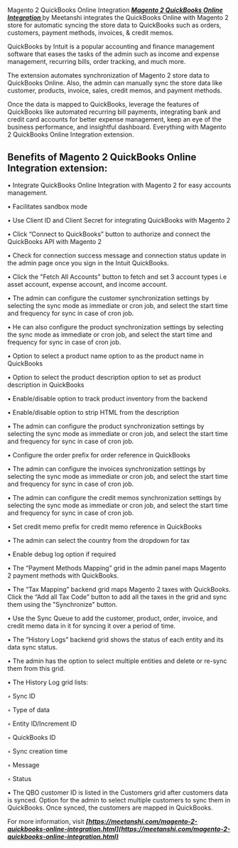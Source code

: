 # 
Magento 2 QuickBooks Online Integration
***[Magento 2 QuickBooks Online Integration ](https://meetanshi.com/magento-2-sql-report-builder.html)*** by Meetanshi integrates the QuickBooks Online with Magento 2 store for automatic syncing the store data to QuickBooks such as orders, customers, payment methods, invoices, & credit memos.

QuickBooks by Intuit is a popular accounting and finance management software that eases the tasks of the admin such as income and expense management, recurring bills, order tracking, and much more.

The extension automates synchronization of Magento 2 store data to QuickBooks Online. Also, the admin can manually sync the store data like customer, products, invoice, sales, credit memos, and payment methods.

Once the data is mapped to QuickBooks, leverage the features of QuickBooks like automated recurring bill payments, integrating bank and credit card accounts for better expense management, keep an eye of the business performance, and insightful dashboard. Everything with Magento 2 QuickBooks Online Integration extension.

## Benefits of Magento 2 QuickBooks Online Integration extension:


• Integrate QuickBooks Online Integration with Magento 2 for easy accounts management.

• Facilitates sandbox mode

• Use Client ID and Client Secret for integrating QuickBooks with Magento 2

• Click “Connect to QuickBooks” button to authorize and connect the QuickBooks API with Magento 2

• Check for connection success message and connection status update in the admin page once you sign in the Intuit QuickBooks.

• Click the "Fetch All Accounts" button to fetch and set 3 account types i.e asset account, expense account, and income account.

• The admin can configure the customer synchronization settings by selecting the sync mode as immediate or cron job, and select the start time and frequency for sync in case of cron job.

• He can also configure the product synchronization settings by selecting the sync mode as immediate or cron job, and select the start time and frequency for sync in case of cron job.

• Option to select a product name option to as the product name in QuickBooks

• Option to select the product description option to set as product description in QuickBooks

• Enable/disable option to track product inventory from the backend

• Enable/disable option to strip HTML from the description

• The admin can configure the product synchronization settings by selecting the sync mode as immediate or cron job, and select the start time and frequency for sync in case of cron job.

• Configure the order prefix for order reference in QuickBooks

• The admin can configure the invoices synchronization settings by selecting the sync mode as immediate or cron job, and select the start time and frequency for sync in case of cron job.

• The admin can configure the credit memos synchronization settings by selecting the sync mode as immediate or cron job, and select the start time and frequency for sync in case of cron job.

• Set credit memo prefix for credit memo reference in QuickBooks

• The admin can select the country from the dropdown for tax

• Enable debug log option if required

• The “Payment Methods Mapping” grid in the admin panel maps Magento 2 payment methods with QuickBooks.

• The “Tax Mapping” backend grid maps Magento 2 taxes with QuickBooks. Click the “Add all Tax Code” button to add all the taxes in the grid and sync them using the "Synchronize" button.

• Use the Sync Queue to add the customer, product, order, invoice, and credit memo data in it for syncing it over a period of time.

• The “History Logs” backend grid shows the status of each entity and its data sync status.

• The admin has the option to select multiple entities and delete or re-sync them from this grid.

• The History Log grid lists:

◦ Sync ID

◦ Type of data

◦ Entity ID/Increment ID

◦ QuickBooks ID

◦ Sync creation time

◦ Message

◦ Status

• The QBO customer ID is listed in the Customers grid after customers data is synced. Option for the admin to select multiple customers to sync them in QuickBooks. Once synced, the customers are mapped in QuickBooks.


For more information, visit ***[https://meetanshi.com/magento-2-quickbooks-online-integration.html](https://meetanshi.com/magento-2-quickbooks-online-integration.html)***
